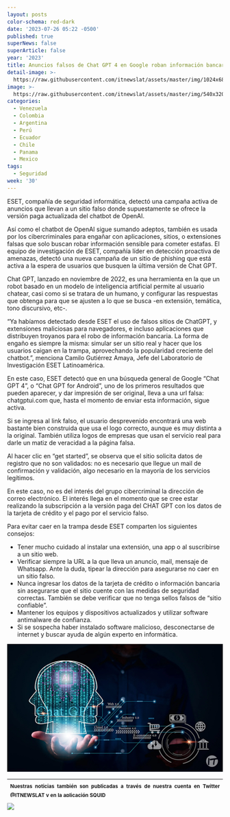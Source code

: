 ```yaml
---
layout: posts
color-schema: red-dark
date: '2023-07-26 05:22 -0500'
published: true
superNews: false
superArticle: false
year: '2023'
title: Anuncios falsos de Chat GPT 4 en Google roban información bancaria
detail-image: >-
  https://raw.githubusercontent.com/itnewslat/assets/master/img/1024x680/ChatGPT-g.jpg
image: >-
  https://raw.githubusercontent.com/itnewslat/assets/master/img/540x320/ChatGPT-p.jpg
categories:
  - Venezuela
  - Colombia
  - Argentina
  - Perú
  - Ecuador
  - Chile
  - Panama
  - Mexico
tags:
  - Seguridad
week: '30'
---
```

ESET, compañía de seguridad informática, detectó una campaña activa de anuncios que llevan a un sitio falso donde supuestamente se ofrece la versión paga actualizada del chatbot de OpenAI. 
 
Así como el chatbot de OpenAI sigue sumando adeptos, también es usada por los cibercriminales para engañar con aplicaciones, sitios, o extensiones falsas que solo buscan robar información sensible para cometer estafas. El equipo de investigación de ESET, compañía líder en detección proactiva de amenazas, detectó una nueva campaña de un sitio de phishing que está activa a la espera de usuarios que busquen la última versión de Chat GPT.
 
Chat GPT, lanzado en noviembre de 2022, es una herramienta en la que un robot basado en un modelo de inteligencia artificial permite al usuario chatear, casi como si se tratara de un humano, y configurar las respuestas que obtenga para que se ajusten a lo que se busca -en extensión, temática, tono discursivo, etc-.
 
“Ya habíamos detectado desde ESET el uso de falsos sitios de ChatGPT, y extensiones maliciosas para navegadores, e incluso aplicaciones que distribuyen troyanos para el robo de información bancaria. La forma de engaño es siempre la misma: simular ser un sitio real y hacer que los usuarios caigan en la trampa, aprovechando la popularidad creciente del chatbot.”, menciona Camilo Gutiérrez Amaya, Jefe del Laboratorio de Investigación ESET Latinoamérica.
 
En este caso, ESET detectó que en una búsqueda general de Google “Chat GPT 4”, o “Chat GPT for Android”, uno de los primeros resultados que pueden aparecer, y dar impresión de ser original, lleva a una url falsa: chatgptui.com que, hasta el momento de enviar esta información, sigue activa. 
 
Si se ingresa al link falso, el usuario desprevenido encontrará una web bastante bien construida que usa el logo correcto, aunque es muy distinta a la original. También utiliza logos de empresas que usan el servicio real para darle un matiz de veracidad a la página falsa.
 
Al hacer clic en “get started”, se observa que el sitio solicita datos de registro que no son validados: no es necesario que llegue un mail de confirmación y validación, algo necesario en la mayoría de los servicios legítimos.
 
En este caso, no es del interés del grupo cibercriminal la dirección de correo electrónico. El interés llega en el momento que se cree estar realizando la subscripción a la versión paga del CHAT GPT con los datos de la tarjeta de crédito y el pago por el servicio falso.
 
Para evitar caer en la trampa desde ESET comparten los siguientes consejos:
- Tener mucho cuidado al instalar una extensión, una app o al suscribirse  a un sitio web.
- Verificar siempre la URL a la que lleva un anuncio, mail, mensaje de Whatsapp. Ante la duda, tipear la dirección para asegurarse no caer en un sitio falso.
- Nunca ingresar los datos de la tarjeta de crédito o información bancaria sin asegurarse que el sitio cuente con las medidas de seguridad correctas. También se debe verificar que no tenga sellos falsos de “sitio confiable”.
- Mantener los equipos y dispositivos actualizados y utilizar software antimalware de confianza.
- Si se sospecha haber instalado software malicioso, desconectarse de internet y buscar ayuda de algún experto en informática.

![](https://raw.githubusercontent.com/itnewslat/assets/master/img/540x320/ChatGPT-p.jpg)

<table style="height: 42px;" width="569">
<tbody>
<tr>
<td style="text-align: justify;"><sub><strong>Nuestras noticias también son publicadas a través de nuestra cuenta en Twitter <a href="https://twitter.com/itnewslat?lang=es">@ITNEWSLAT</a> y en la aplicación <a href="https://squidapp.co/en/">SQUID</a></strong></sub></td>
</tr>
</tbody>
</table>
<img src="https://tracker.metricool.com/c3po.jpg?hash=56f88a41e39ab42c063cc51676587a04"/>